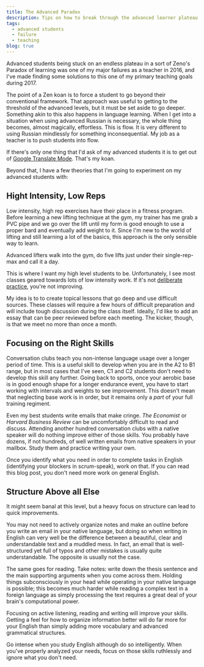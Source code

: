 ```yaml
---
title: The Advanced Paradox
description: Tips on how to break through the advanced learner plateau
tags:
  - advanced students
  - failure
  - teaching
blog: true
---
```


Advanced students being stuck on an endless plateau in a sort of Zeno's Paradox of learning was one of my major failures as a teacher in 2016, and I've made finding some solutions to this one of my primary teaching goals during 2017.

The point of a Zen koan is to force a student to go beyond their conventional framework. That approach was useful to getting to the threshold of the advanced levels, but it must be set aside to go deeper. Something akin to this also happens in language learning. When I get into a situation when using advanced Russian is necessary, the whole thing becomes, almost magically, effortless. This is flow. It is very different to using Russian mindlessly for something inconsequential. My job as a teacher is to push students into flow.

If there's only one thing that I'd ask of my advanced students it is to get out of [Google Translate Mode][0]. That's my koan.

Beyond that, I have a few theories that I'm going to experiment on my advanced students with:

## Hight Intensity, Low Reps

Low intensity, high rep exercises have their place in a fitness program. Before learning a new lifting technique at the gym, my trainer has me grab a PVC pipe and we go over the lift until my form is good enough to use a proper bard and eventually add weight to it. Since I'm new to the world of lifting and still learning a lot of the basics, this approach is the only sensible way to learn.

Advanced lifters walk into the gym, do five lifts just under their single-rep-max and call it a day.

This is where I want my high level students to be. Unfortunately, I see most classes geared towards lots of low intensity work. If it's not [deliberate practice][1], you're not improving.

My idea is to to create topical lessons that go deep and use difficult sources. These classes will require a few hours of difficult preparation and will include tough discussion during the class itself. Ideally, I'd like to add an essay that can be peer reviewed before each meeting. The kicker, though, is that we meet no more than once a month.

## Focusing on the Right Skills

Conversation clubs teach you non-intense language usage over a longer period of time. This is a useful skill to develop when you are in the A2 to B1 range, but in most cases that I've seen, C1 and C2 students don't need to develop this skill any further. Going back to sports, once your aerobic base is in good enough shape for a longer endurance event, you have to start working with intervals and weights to see improvement. This doesn't mean that neglecting base work is in order, but it remains only a *part* of your full training regiment.

Even my best students write emails that make cringe. *The Economist* or *Harvard Business Review* can be uncomfortably difficult to read and discuss. Attending another hundred conversation clubs with a native speaker will do nothing improve either of those skills. You probably have dozens, if not hundreds, of well written emails from native speakers in your mailbox. Study them and practice writing your own.

Once you identify what you need in order to complete tasks in English (identifying your blockers in scrum-speak), work on that. If you can read this blog post, you don't need more work on general English.

## Structure Above all Else

It might seem banal at this level, but a heavy focus on structure can lead to quick improvements.

You may not need to actively organize notes and make an outline before you write an email in your native language, but doing so when writing in English can very well be the difference between a beautiful, clear and understandable text and a muddled mess. In fact, an email that is well-structured yet full of typos and other mistakes is usually quite understandable. The opposite is usually not the case.

The same goes for reading. Take notes: write down the thesis sentence and the main supporting arguments when you come across them. Holding things subconsciously in your head while operating in your native language is possible; this becomes much harder while reading a complex text in a foreign language as simply processing the text requires a great deal of your brain's computational power.

Focusing on active listening, reading and writing will improve your skills. Getting a feel for how to organize information better will do far more for your English than simply adding more vocabulary and advanced grammatical structures.

Go intense when you study English although do so intelligently. When you've properly analyzed your needs, focus on those skills ruthlessly and ignore what you don't need.

[0]: /blog/tools-to-study-english-independently#google-translate-mode
[1]: https://en.wikipedia.org/wiki/Practice_(learning_method)#Deliberate_practice
